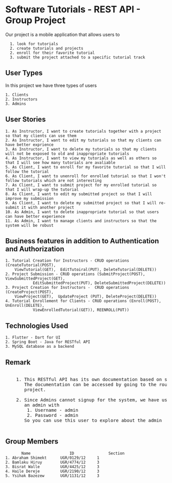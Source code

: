 # Software Tutorials - REST API - Group Project

Our project is a mobile application that allows users to 

      1. look for tutorials
      2. create tutorials and projects
      2. enroll for their favorite tutorial
      3. submit the project attached to a specific tutorial track



## User Types

In this project we have three types of users

	1. Clients
	2. Instructors
	3. Admins


## User Stories

    1. As Instructor, I want to create tutorials together with a project so that my clients can use them
    2. As Instructor, I want to edit my tutorials so that my clients can have better exprience
    3. As Instructor, I want to delete my tutorials so that my clients will not be exposed to old and inappropriate tutorials
    4. As Instructor, I want to view my tutorials as well as others so that I will see how many tutorials are avaliable
    5. As Client, I want to enroll for my favorite tutorial so that I will follow the tutorial
    6. As Client, I want to unenroll for enrolled tutorial so that I won't follow tutorials which are not interesting
    7. As Client, I want to submit project for my enrolled tutorial so that I will wrap-up the tutorial
    8. As Client, I want to edit my submitted project so that I will improve my submission
    9. As Client, I want to delete my submitted project so that I will re-submit it with another project
    10. As Admin, I want to delete inappropriate tutorial so that users can have better experience
    11. As Admin, I want to manage clients and instructors so that the system will be robust



## Business features in addition to Authentication and Authorization

    1. Tutorial Creation for Instructors - CRUD operations (CreateTutorial(POST), 
		ViewTutorial(GET),  EditTutoiral(PUT), DeleteTutorial(DELETE))
    2. Project Submission - CRUD operations (SubmitProject(POST),  ViewSubmittedProject(GET), 
    			EditSubmittedProject(PUT), DeleteSubmittedProject(DELETE))
    3. Project Creation for Instructors -  CRUD operations (CreateProject(POST), 
		ViewProject(GET),  UpdateProject (PUT), DeleteProject(DELETE))
    4. Tutorial Enrollement for Clients - CRUD operations (Enroll(POST), UnEnroll(DELETE), 
    			ViewEnrolledTutorial(GET)), REENROLL(PUT))

 
## Technologies Used
	
	
  	1. Flutter - Dart for UI
	2. Spring Boot - Java for RESTful API
	3. MySQL database as a backend

## Remark

<pre>

	1. This RESTful API has its own documentation based on swagger 2 (Open API Specification). 
	   The documentation can be accessed by going to the route "/swagger" after running the 
	   project.

	2. Since Admins cannot signup for the system, we have used CommandLine runner to create 
	   an admin with 
	   	1. Username - admin
		2. Password - admin
	   So you can use this user to explore about the admin

</pre>
      
## Group Members

           Name                 ID         	     Section
	1. Abraham Shimekt    	UGR/0129/12		1
	2. Bamlaku Hiruy      	UGR/4774/12		3
	3. Bisrat Walle       	UGR/4425/12		3
	4. Haile Dereje	      	UGR/2190/12		3
	5. Ysihak Bazezew     	UGR/1131/12		3





